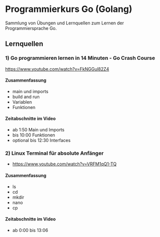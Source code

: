 # Programmierkurs Go (Golang)

Sammlung von Übungen und Lernquellen zum Lernen der Programmiersprache Go.


## Lernquellen

### 1) Go programmieren lernen in 14 Minuten - Go Crash Course
https://www.youtube.com/watch?v=FkNGGul82Z4

#### Zusammenfassung
- main und imports
- build and run
- Variablen
- Funktionen


#### Zeitabschnitte im Video
- ab 1:50 Main und Imports
- bis 10:00 Funktionen
- optional bis 12:30 Interfaces 

### 2) Linux Terminal für absolute Anfänger
- https://www.youtube.com/watch?v=VRFM1qQ1-TQ

#### Zusammenfassung
- ls
- cd
- mkdir
- nano
- cp

#### Zeitabschnitte im Video
- ab 0:00 bis 13:06




